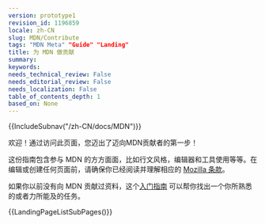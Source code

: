 ```yaml
---
version: prototype1
revision_id: 1196859
locale: zh-CN
slug: MDN/Contribute
tags: "MDN Meta" "Guide" "Landing"
title: 为 MDN 做贡献
summary: 
keywords: 
needs_technical_review: False
needs_editorial_review: False
needs_localization: False
table_of_contents_depth: 1
based_on: None
---
```

<div>{{IncludeSubnav("/zh-CN/docs/MDN")}}</div>

<div class="note">
<p>欢迎！通过访问此页面，您迈出了迈向MDN贡献者的第一步！</p>
</div>

<p><span>这份指南包含参与 MDN 的方方面面，比如行文风格，编辑器和工具使用等等。在编辑或创建任何页面前，请确保你已经阅读并理解相应的 <a href="https://www.mozilla.org/zh-CN/about/legal/terms/mozilla/">Mozilla 条款</a>。 </span></p>

<p>如果你以前没有向&nbsp;MDN 贡献过资料，这个<a href="/zh-CN/docs/MDN/Getting_started">入门指南</a> 可以帮你找出一个你所熟悉的或者力所能及的任务。</p>

<p>{{LandingPageListSubPages()}}</p>

